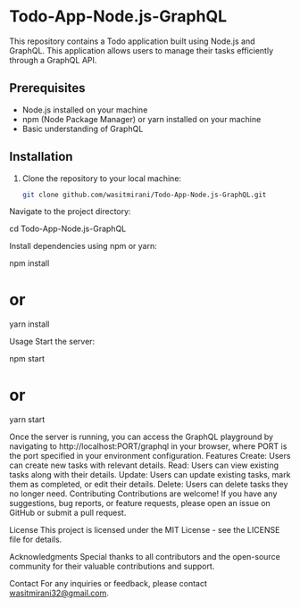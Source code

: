 # Todo-App-Node.js-GraphQL

This repository contains a Todo application built using Node.js and GraphQL. This application allows users to manage their tasks efficiently through a GraphQL API.

## Prerequisites
- Node.js installed on your machine
- npm (Node Package Manager) or yarn installed on your machine
- Basic understanding of GraphQL

## Installation
1. Clone the repository to your local machine:
   ```bash
   git clone github.com/wasitmirani/Todo-App-Node.js-GraphQL.git

Navigate to the project directory:

cd Todo-App-Node.js-GraphQL

Install dependencies using npm or yarn:

npm install
# or
yarn install

Usage
Start the server:

npm start
# or
yarn start

Once the server is running, you can access the GraphQL playground by navigating to http://localhost:PORT/graphql in your browser, where PORT is the port specified in your environment configuration.
Features
Create: Users can create new tasks with relevant details.
Read: Users can view existing tasks along with their details.
Update: Users can update existing tasks, mark them as completed, or edit their details.
Delete: Users can delete tasks they no longer need.
Contributing
Contributions are welcome! If you have any suggestions, bug reports, or feature requests, please open an issue on GitHub or submit a pull request.

License
This project is licensed under the MIT License - see the LICENSE file for details.

Acknowledgments
Special thanks to all contributors and the open-source community for their valuable contributions and support.

Contact
For any inquiries or feedback, please contact wasitmirani32@gmail.com.

